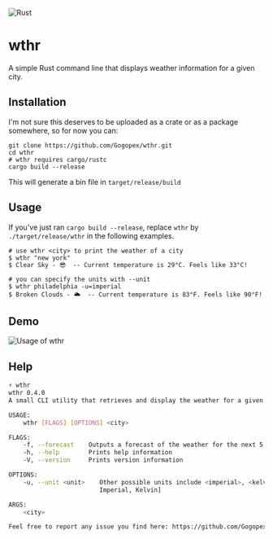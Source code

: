 ![Rust](https://github.com/Gogopex/wthr/workflows/Rust/badge.svg?branch=master&event=push)

# wthr
A simple Rust command line that displays weather information for a given city. 

## Installation
I'm not sure this deserves to be uploaded as a crate or as a package somewhere, so for now you can:
```
git clone https://github.com/Gogopex/wthr.git
cd wthr
# wthr requires cargo/rustc
cargo build --release
```
This will generate a bin file in `target/release/build`

## Usage
If you've just ran `cargo build --release`, replace `wthr` by `./target/release/wthr` in the following examples.
```
# use wthr <city> to print the weather of a city
$ wthr "new york"
$ Clear Sky - 😎  -- Current temperature is 29°C. Feels like 33°C!

# you can specify the units with --unit
$ wthr philadelphia -u=imperial
$ Broken Clouds - 🌥  -- Current temperature is 83°F. Feels like 90°F!
```

## Demo
![Usage of wthr](https://i.imgur.com/lTntAkb.gif)

## Help
```bash
⚡ wthr
wthr 0.4.0
A small CLI utility that retrieves and display the weather for a given city using the OpenWeather API

USAGE:
    wthr [FLAGS] [OPTIONS] <city>

FLAGS:
    -f, --forecast    Outputs a forecast of the weather for the next 5 days for a given city
    -h, --help        Prints help information
    -V, --version     Prints version information

OPTIONS:
    -u, --unit <unit>    Other possible units include <imperial>, <kelvin> [default: metric]  [possible values: Metric,
                         Imperial, Kelvin]

ARGS:
    <city>

Feel free to report any issue you find here: https://github.com/Gogopex/wthr/issues
```
